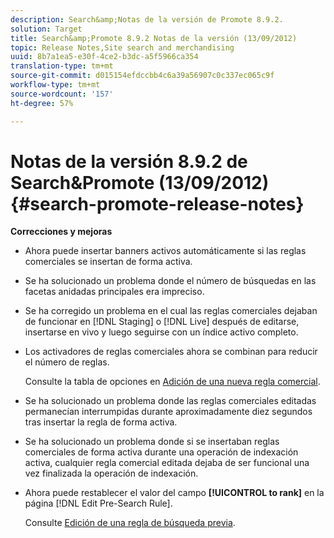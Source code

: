 ```yaml
---
description: Search&amp;Notas de la versión de Promote 8.9.2.
solution: Target
title: Search&amp;Promote 8.9.2 Notas de la versión (13/09/2012)
topic: Release Notes,Site search and merchandising
uuid: 8b7a1ea5-e30f-4ce2-b3dc-a5f5966ca354
translation-type: tm+mt
source-git-commit: d015154efdccbb4c6a39a56907c0c337ec065c9f
workflow-type: tm+mt
source-wordcount: '157'
ht-degree: 57%

---
```



# Notas de la versión 8.9.2 de Search&amp;Promote (13/09/2012){#search-promote-release-notes}

**Correcciones y mejoras**

* Ahora puede insertar banners activos automáticamente si las reglas comerciales se insertan de forma activa.
* Se ha solucionado un problema donde el número de búsquedas en las facetas anidadas principales era impreciso.
* Se ha corregido un problema en el cual las reglas comerciales dejaban de funcionar en [!DNL Staging] o [!DNL Live] después de editarse, insertarse en vivo y luego seguirse con un índice activo completo.

* Los activadores de reglas comerciales ahora se combinan para reducir el número de reglas.

   Consulte la tabla de opciones en [Adición de una nueva regla comercial](../c-about-rules-menu/c-about-business-rules.md#task_BD3B31ED48BB4B1B8F1DCD3BFA2528E7).
* Se ha solucionado un problema donde las reglas comerciales editadas permanecían interrumpidas durante aproximadamente diez segundos tras insertar la regla de forma activa.
* Se ha solucionado un problema donde si se insertaban reglas comerciales de forma activa durante una operación de indexación activa, cualquier regla comercial editada dejaba de ser funcional una vez finalizada la operación de indexación.
* Ahora puede restablecer el valor del campo **[!UICONTROL to rank]** en la página [!DNL Edit Pre-Search Rule].

   Consulte [Edición de una regla de búsqueda previa](../c-about-rules-menu/c-about-pre-search-rules.md#task_25F77050C5DA42B29DFD1C9718FB8C64).

